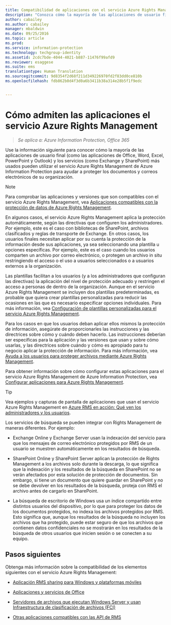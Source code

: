 ```yaml
---
title: Compatibilidad de aplicaciones con el servicio Azure Rights Management | Azure Information Protection
description: "Conozca cómo la mayoría de las aplicaciones de usuario final (como las aplicaciones de Office, Word, Excel, PowerPoint y Outlook) y los servicios (como Exchange y SharePoint) más usados pueden utilizar el servicio Azure Rights Management de Azure Information Protection para ayudar a proteger los documentos y correos electrónicos de su organización."
author: cabailey
ms.author: cabailey
manager: mbaldwin
ms.date: 09/25/2016
ms.topic: article
ms.prod: 
ms.service: information-protection
ms.technology: techgroup-identity
ms.assetid: 2cdc7bde-4044-4021-b887-11476f99afd9
ms.reviewer: esaggese
ms.suite: ems
translationtype: Human Translation
ms.sourcegitcommit: 9d8354f2d68f211d349226970fd2f83dd0ce810b
ms.openlocfilehash: fdb862b0d4f3d0a6b3411b38a314e28b5f1f9edc


---
```


# <a name="how-applications-support-the-azure-rights-management-service"></a>Cómo admiten las aplicaciones el servicio Azure Rights Management

>*Se aplica a: Azure Information Protection, Office 365*

Use la información siguiente para conocer cómo la mayoría de las aplicaciones de usuario final (como las aplicaciones de Office, Word, Excel, PowerPoint y Outlook) y los servicios (como Exchange y SharePoint) más usados pueden utilizar el servicio Azure Rights Management de Azure Information Protection para ayudar a proteger los documentos y correos electrónicos de su organización. 
> [!NOTE]
> Para comprobar las aplicaciones y versiones que son compatibles con el servicio Azure Rights Management, vea [Aplicaciones compatibles con la protección de datos de Azure Rights Management](../get-started/requirements-applications.md).

En algunos casos, el servicio Azure Rights Management aplica la protección automáticamente, según las directivas que configuren los administradores. Por ejemplo, este es el caso con bibliotecas de SharePoint, archivos clasificados y reglas de transporte de Exchange. En otros casos, los usuarios finales necesitan aplicar por su cuenta la protección de la información desde sus aplicaciones, ya sea seleccionando una plantilla u opciones específicas. Por ejemplo, este es el caso cuando los usuarios comparten un archivo por correo electrónico, o protegen un archivo in situ restringiendo el acceso o el uso a usuarios seleccionados o a usuarios externos a la organización.

Las plantillas facilitan a los usuarios (y a los administradores que configuran las directivas) la aplicación del nivel de protección adecuado y restringen el acceso a personas de dentro de la organización. Aunque en el servicio Azure Rights Management se incluyen dos plantillas predeterminadas, es probable que quiera crear plantillas personalizadas para reducir las ocasiones en las que es necesario especificar opciones individuales. Para más información, vea [Configuración de plantillas personalizadas para el servicio Azure Rights Management](../deploy-use/configure-custom-templates.md).

Para los casos en que los usuarios deban aplicar ellos mismos la protección de información, asegúrate de proporcionarles las instrucciones y las directrices sobre cómo y cuándo deben hacerlo. Las instrucciones deberían ser específicas para la aplicación y las versiones que usan y sobre cómo usarlas, y las directrices sobre cuándo y cómo es apropiado para tu negocio aplicar la protección de información. Para más información, vea [Ayuda a los usuarios para proteger archivos mediante Azure Rights Management](../deploy-use/help-users.md).

Para obtener información sobre cómo configurar estas aplicaciones para el servicio Azure Rights Management de Azure Information Protection, vea [Configurar aplicaciones para Azure Rights Management](../deploy-use/configure-applications.md).

> [!TIP]
> Vea ejemplos y capturas de pantalla de aplicaciones que usan el servicio Azure Rights Management en [Azure RMS en acción: Qué ven los administradores y los usuarios](what-admins-users-see.md).

Los servicios de búsqueda se pueden integrar con Rights Management de maneras diferentes. Por ejemplo: 

- Exchange Online y Exchange Server usan la indexación del servicio para que los mensajes de correo electrónico protegidos por RMS de un usuario se muestren automáticamente en los resultados de búsqueda. 

- SharePoint Online y SharePoint Server aplican la protección de Rights Management a los archivos solo durante la descarga, lo que significa que la indexación y los resultados de la búsqueda en SharePoint no se verán afectados por esta solución de protección de documentos. Sin embargo, si tiene un documento que quiere guardar en SharePoint y no se debe devolver en los resultados de la búsqueda, proteja con RMS el archivo antes de cargarlo en SharePoint.

- La búsqueda de escritorio de Windows usa un índice compartido entre distintos usuarios del dispositivo, por lo que para proteger los datos de los documentos protegidos, no indexa los archivos protegidos por RMS. Esto significa que, aunque los resultados de la búsqueda no incluyen los archivos que ha protegido, puede estar seguro de que los archivos que contienen datos confidenciales no se mostrarán en los resultados de la búsqueda de otros usuarios que inicien sesión o se conecten a su equipo. 



## <a name="next-steps"></a>Pasos siguientes

Obtenga más información sobre la compatibilidad de los elementos siguientes con el servicio Azure Rights Management:

-   [Aplicación RMS sharing para Windows y plataformas móviles](sharing-app-support.md)

-   [Aplicaciones y servicios de Office](office-apps-services-support.md)

-   [Servidores de archivos que ejecutan Windows Server y usan Infraestructura de clasificación de archivos (FCI)](file-server-support.md)

-   [Otras aplicaciones compatibles con las API de RMS](api-support.md)




<!--HONumber=Nov16_HO2-->


